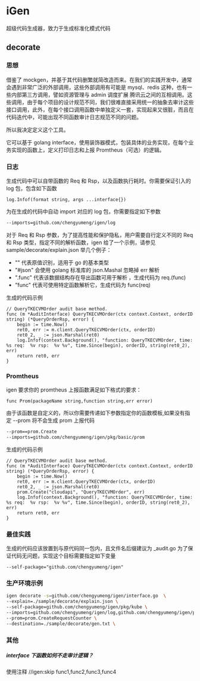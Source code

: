 # iGen

超级代码生成器，致力于生成标准化模式代码

## decorate

### 思想
借鉴了 mockgen，并基于其代码删繁就简改造而来。在我们的实践开发中，通常会遇到非常广泛的外部调用，这些外部调用有可能是 mysql、redis 这种，也有一些内部第三方调用，譬如资源管理与 admin 调度扩展 腾讯云之间的互相调用。这些调用，由于每个项目的设计规范不同，我们很难直接采用统一的抽象去审计这些接口调用，此外，在每个接口调用函数中单独定义一套，实现起来又很脏，而且在代码迭代中，可能出现不同函数审计日志规范不同的问题。

所以我决定定义这个工具。

它可以基于 golang interface，使用装饰器模式，包装具体的业务实现，在每个业务实现的函数上，定义打印日志和上报 Promtheus（可选）的逻辑。

### 日志
生成代码中可以自带函数的 Req 和 Rsp，以及函数执行耗时。你需要保证引入的 log 包，包含如下函数
```golang
log.Infof(format string, args ...interface{})
```

为在生成的代码中自动 import 对应的 log 包，你需要指定如下参数
```bash
--imports=github.com/chengyumeng/igen/log
```

对于 Req 和 Rsp 参数，为了提高性能和保护隐私，用户需要自行定义不同的 Req 和 Rsp 类型，指定不同的解析函数，igen 给了一个示例，请参见 sample/decorate/explain.json
举几个例子：
- "" 代表原值识别，适用于 go 的基本类型
- "#json" 会使用 golang 标准库的 json.Mashal 忽略掉 err 解析
- ".func" 代表该数据结构存在导出函数可用于解析 ，生成代码为 req.(func)
- "func" 代表可使用特定函数解析它，生成代码为 func(req)

生成的代码示例
```golang
// QueryTKECVMOrder audit base method.
func (m *AuditInterface) QueryTKECVMOrder(ctx context.Context, orderID string) (*QueryOrderRsp, error) {
	begin := time.Now()
	ret0, err := m.client.QueryTKECVMOrder(ctx, orderID)
	ret0_2, _ := json.Marshal(ret0)
	log.Infof(context.Background(), "function: QueryTKECVMOrder, time: %s req:  %v rsp:  %v %v", time.Since(begin), orderID, string(ret0_2), err)
	return ret0, err
}
```

### Promtheus
igen 要求你的 promtheus 上报函数满足如下格式的要求：
```golang
func Prom(packageName string,function string,err error)
```
由于该函数是自定义的，所以你需要传递如下参数指定你的函数模板,如果没有指定 --prom 将不会生成 prom 上报代码
```bash
--prom==prom.Create
--imports=github.com/chengyumeng/igen/pkg/basic/prom
```
生成的代码示例
```golang
// QueryTKECVMOrder audit base method.
func (m *AuditInterface) QueryTKECVMOrder(ctx context.Context, orderID string) (*QueryOrderRsp, error) {
	begin := time.Now()
	ret0, err := m.client.QueryTKECVMOrder(ctx, orderID)
	ret0_2, _ := json.Marshal(ret0)
	prom.Create("cloudapi", "QueryTKECVMOrder", err)
	log.Infof(context.Background(), "function: QueryTKECVMOrder, time: %s req:  %v rsp:  %v %v", time.Since(begin), orderID, string(ret0_2), err)
	return ret0, err
}
```

### 最佳实践
生成的代码应该放置到与原代码同一包内，且文件名后缀建议为 _audit.go 为了保证代码无问题，实现这个目标需要指定如下变量
```
--self-package="github.com/chengyumeng/igen"
```

### 生产环境示例
```bash
igen decorate -s=github.com/chengyumeng/igen/interface.go  \
--explain=./sample/decorate/explain.json \
--self-package=github.com/chengyumeng/igen/pkg/kube \
--imports=github.com/chengyumeng/igen/log,github.com/chengyumeng/igen/pkg/basic/prom \
--prom=prom.CreateRequestCounter \
--destination=./sample/decorate/gen.txt \
```

### 其他

##### interface 下函数如何不走审计逻辑？
使用注释 //igen:skip func1,func2,func3,func4
